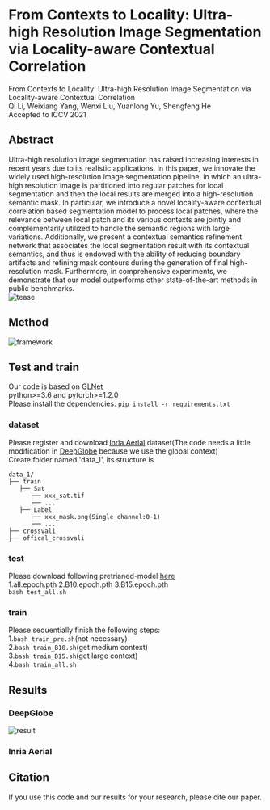 # From Contexts to Locality: Ultra-high Resolution Image Segmentation via Locality-aware Contextual Correlation
From Contexts to Locality: Ultra-high Resolution Image Segmentation via Locality-aware Contextual Correlation  
Qi Li, Weixiang Yang, Wenxi Liu, Yuanlong Yu, Shengfeng He  
Accepted to ICCV 2021
## Abstract
Ultra-high resolution image segmentation has raised increasing interests in recent years due to its realistic applications. In this paper, we innovate the widely used high-resolution image segmentation pipeline, in which an ultra-high resolution image is partitioned into regular patches for local segmentation and then the local results are merged into a high-resolution semantic mask. In particular, we introduce a novel locality-aware contextual correlation based segmentation model to process local patches, where the relevance between local patch and its various contexts are jointly and complementarily utilized to handle the semantic regions with large variations. Additionally, we present a contextual semantics refinement network that associates the local segmentation result with its contextual semantics, and thus is endowed with the ability of reducing boundary artifacts and refining mask contours during the generation of final high-resolution mask. Furthermore, in comprehensive experiments, we demonstrate that our model outperforms other state-of-the-art methods in public benchmarks.   
![tease](https://github.com/liqiokkk/FCtL/blob/main/img/tease.png)  
## Method
![framework](https://github.com/liqiokkk/FCtL/blob/main/img/framework.png)

## Test and train
Our code is based on [GLNet](https://github.com/VITA-Group/GLNet)  
python>=3.6 and pytorch>=1.2.0  
Please install the dependencies: `pip install -r requirements.txt`
### dataset
Please register and download [Inria Aerial](https://project.inria.fr/aerialimagelabeling/) dataset(The code needs a little modification in [DeepGlobe](https://competitions.codalab.org/competitions/18468) because we use the global context)  
Create folder named 'data_1', its structure is  
```
data_1/
├── train
   ├── Sat
      ├── xxx_sat.tif
      ├── ...
   ├── Label
      ├── xxx_mask.png(Single channel:0-1)
      ├── ...
├── crossvali
├── offical_crossvali
```
### test
Please download following pretrianed-model [here](https://drive.google.com/drive/folders/1A42v76DQCzdNwtM0TKx1L05EJuhND7Nt?usp=sharing)  
1.all.epoch.pth  2.B10.epoch.pth  3.B15.epoch.pth  
`bash test_all.sh`  
### train
Please sequentially finish the following steps:   
1.`bash train_pre.sh`(not necessary)  
2.`bash train_B10.sh`(get medium context)  
3.`bash train_B15.sh`(get large context)  
4.`bash train_all.sh`  
## Results
### DeepGlobe
![result](https://github.com/liqiokkk/FCtL/blob/main/img/result.png)
### Inria Aerial  

## Citation
If you use this code and our results for your research, please cite our paper.
